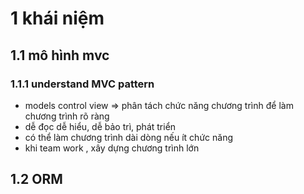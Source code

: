 # 1 khái niệm 
## 1.1 mô hình mvc 
### 1.1.1 understand MVC pattern 
* models control view => phân tách chức năng chương trình để làm chương trình rõ ràng
* dễ đọc dễ hiểu, dễ bảo trì, phát triển 
* có thể làm chương trình dài dòng nếu ít chức năng
* khi team work , xây dựng chương trình lớn
## 1.2 ORM 
